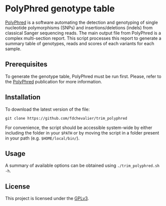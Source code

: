 # PolyPhred genotype table

[PolyPhred](https://doi.org/10.1093/nar/25.14.2745) is a software automating the detection and genotyping of single nucleotide polymorphisms (SNPs) and insertions/deletions (indels) from classical Sanger sequencing reads. The main output file from PolyPhred is a complex multi-section report. This script processes this report to generate a summary table of genotypes, reads and scores of each variants for each sample.

## Prerequisites

To generate the genotype table, PolyPhred must be run first. Please, refer to the [PolyPhred](https://doi.org/10.1093/nar/25.14.2745) publication for more information.

## Installation

To download the latest version of the file:
```
git clone https://github.com/fdchevalier/trim_polyphred
```

For convenience, the script should be accessible system-wide by either including the folder in your `$PATH` or by moving the script in a folder present in your path (e.g. `$HOME/local/bin/`).

## Usage

A summary of available options can be obtained using `./trim_polyphred.sh -h`.

## License

This project is licensed under the [GPLv3](LICENSE).
